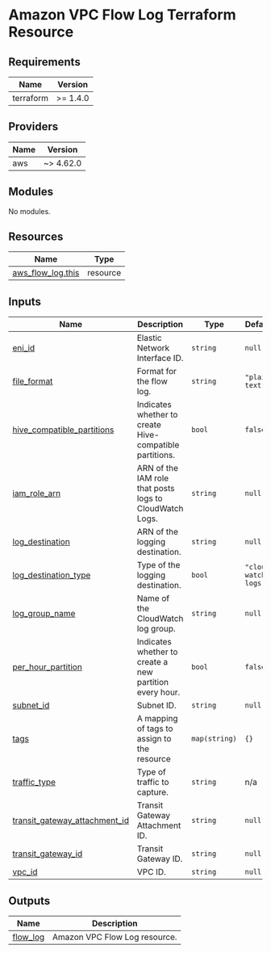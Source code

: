# Amazon VPC Flow Log Terraform Resource

## Requirements

| Name      | Version  |
| --------- | -------- |
| terraform | >= 1.4.0 |

## Providers

| Name | Version   |
| ---- | --------- |
| aws  | ~> 4.62.0 |

## Modules

No modules.

## Resources

| Name                                                                                                      | Type     |
| --------------------------------------------------------------------------------------------------------- | -------- |
| [aws_flow_log.this](https://registry.terraform.io/providers/hashicorp/aws/latest/docs/resources/flow_log) | resource |

## Inputs

| Name                                                                                                                     | Description                                             | Type          | Default              | Required |
| ------------------------------------------------------------------------------------------------------------------------ | ------------------------------------------------------- | ------------- | -------------------- | :------: |
| <a name="input_eni_id"></a> [eni_id](#input_eni_id)                                                                      | Elastic Network Interface ID.                           | `string`      | `null`               |    no    |
| <a name="input_file_format"></a> [file_format](#input_file_format)                                                       | Format for the flow log.                                | `string`      | `"plain-text"`       |    no    |
| <a name="input_hive_compatible_partitions"></a> [hive_compatible_partitions](#input_hive_compatible_partitions)          | Indicates whether to create Hive-compatible partitions. | `bool`        | `false`              |    no    |
| <a name="input_iam_role_arn"></a> [iam_role_arn](#input_iam_role_arn)                                                    | ARN of the IAM role that posts logs to CloudWatch Logs. | `string`      | `null`               |    no    |
| <a name="input_log_destination"></a> [log_destination](#input_log_destination)                                           | ARN of the logging destination.                         | `string`      | `null`               |    no    |
| <a name="input_log_destination_type"></a> [log_destination_type](#input_log_destination_type)                            | Type of the logging destination.                        | `bool`        | `"cloud-watch-logs"` |    no    |
| <a name="input_log_group_name"></a> [log_group_name](#input_log_group_name)                                              | Name of the CloudWatch log group.                       | `string`      | `null`               |    no    |
| <a name="input_per_hour_partition"></a> [per_hour_partition](#input_per_hour_partition)                                  | Indicates whether to create a new partition every hour. | `bool`        | `false`              |    no    |
| <a name="input_subnet_id"></a> [subnet_id](#input_subnet_id)                                                             | Subnet ID.                                              | `string`      | `null`               |    no    |
| <a name="input_tags"></a> [tags](#input_tags)                                                                            | A mapping of tags to assign to the resource             | `map(string)` | `{}`                 |    no    |
| <a name="input_traffic_type"></a> [traffic_type](#input_traffic_type)                                                    | Type of traffic to capture.                             | `string`      | n/a                  |   yes    |
| <a name="input_transit_gateway_attachment_id"></a> [transit_gateway_attachment_id](#input_transit_gateway_attachment_id) | Transit Gateway Attachment ID.                          | `string`      | `null`               |    no    |
| <a name="input_transit_gateway_id"></a> [transit_gateway_id](#input_transit_gateway_id)                                  | Transit Gateway ID.                                     | `string`      | `null`               |    no    |
| <a name="input_vpc_id"></a> [vpc_id](#input_vpc_id)                                                                      | VPC ID.                                                 | `string`      | `null`               |    no    |

## Outputs

| Name                                                        | Description                   |
| ----------------------------------------------------------- | ----------------------------- |
| <a name="output_flow_log"></a> [flow_log](#output_flow_log) | Amazon VPC Flow Log resource. |
